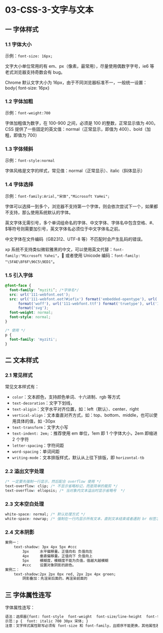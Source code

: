 # 03-CSS-3-文字与文本

## 一 字体样式

### 1.1 字体大小

示例：`font-size: 16px;`

文字大小单位常用的有 em、px（像素，最常用），尽量使用偶数字字号，ie6 等老式浏览器支持奇数会有 bug。

Chrome 默认文字大小为 16px，由于不同浏览器标准不一，一般统一设置：body{ font-size: 16px}

### 1.2 字体加粗

示例：`font-weight:700`

字体加粗值为数字，在 100-900 之间，必须是 100 的整数，正常显示值为 400。
CSS 提供了一些固定的英文值：normal（正常显示，即值为 400）、bold（加粗，即值为 700）

### 1.3 字体倾斜

示例：`font-style:normal`

字体风格是文字的样式，常见值：normal（正常显示）、italic（斜体显示）

### 1.4 字体选择

示例：`font-family:Arial,"宋体","Microsoft YaHei";`

字体可以选择一到多个，浏览器不支持第一个字体，则会依次尝试下一个，如果都不支持，那么使用系统默认的字体。

英文字体无需引号，多个单词组命名的字体、中文字体、字体名中包含空格、#、\$等符号则需要加引号，英文字体名必须位于中文字体名之前。

中文字体在文件编码（GB2312、UTF-8 等）不匹配时会产生乱码的错误。

xp 系统不支持类似微软雅黑的中文，可以使用英文代替：`font-family:"Microsoft Yahei"`， 或者使用 Unicode 编码：`font-family: "\5FAE\8F6F\96C5\9ED1"`。

### 1.5 引入字体

```css
@font-face {
  font-family: ‘myziti’; /*字体名*/
  src: url('111-webfont.eot');
  src: url('111-webfont.eot?#iefix') format('embedded-opentype'), url('111-webfont.woff')
      format('woff'), url('111-webfont.ttf') format('truetype'), url('111-webfont.svg#untitledregular')
      format('svg');
  font-weight: normal;
  font-style: normal;
}

/* 使用 */
p {
  font-family: 'myziti';
}
```

## 二 文本样式

### 2.1 常见样式

常见文本样式有：

- `color`：文本颜色，支持颜色单词、十六进制、rgb 等方式
- `text-decoration`：文字下划线，
- `text-aligin`：文字水平对齐位置，如：left（默认）、center、right
- `vertical-align`：文本垂直对齐方式，如：top、bottom、middle，也可以使用具体的值，如 -30px
- `text-transform`：文字大小写
- `text-indent: 2em;`：推荐使用 em 单位，1em 即 1 个字体大小，2em 即缩进 2 个字符
- `letter-spacing`：字符间距
- `word-spacing`：单词间距
- `writing-mode`：文本排版样式，默认从上往下排版，即 `horizontal-tb`

### 2.2 溢出文字处理

```css
/* 一定要先强制一行显示，然后配合 overflow 使用 */
text-overflow: clip; /* 不显示省略标记，而是简单的裁剪 */
text-overflow: ellopsis; /* 当对象内文本溢出时显示省略号  */
```

### 2.3 文本空白处理

```css
white-space: normal; /* 默认处理方式 */
white-space: nowrap; /* 强制在一行内显示所有文本，直到文本结束或者遇到 br 标签才换行 */
```

### 2.4 文本阴影

```txt
案例一：
    text-shadow: 3px 4px 5px #ccc
        3px     水平偏移量。正值向右 负值向左
        4px     垂直偏移量。正值向下 负值向上
        5px     模糊度，模糊度不能为负值，值越大越模糊
        #ccc    设置对象阴影的颜色。
案例二：
    text-shadow:2px 2px 0px red, 2px 2px 4px green;
        阴影叠加：先渲染后面的，再渲染前面的
```

## 三 字体属性连写

字体属性连写：

```txt
语法：选择器{font: font-style  font-weight  font-size/line-height  font-family;}
示范：p {  font: italic 700 30px 宋体; }
注意：文字样式属性联写必须有 font-size 和 font-family，且顺序不能更换，其他属性若不存在可以不写。
```
